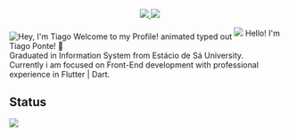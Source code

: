 <p align="center">
  <a href="https://github.com/Tiagoow03" alt="GitHub">
    <img src="https://img.shields.io/badge/-GitHub-000?style=flat-square&logo=Github&logoColor=white" />
  </a>
  <a href="https://www.linkedin.com/in/tiagooliveiratt/" alt="LinkedIn">
    <img src="https://img.shields.io/badge/-LinkedIn-blue?style=flat-square&logo=Linkedin&logoColor=white" />
  </a>
</p>
<img src="https://readme-typing-svg.demolab.com?font=Operator+Mono&size=37&duration=2800&pause=2000&color=FAFAFA&center=true&vCenter=true&width=940&height=50&lines=Hey%2C+I'm+Tiago%2C+Welcome+to+my+Profile!" align="middle" alt="Hey, I'm Tiago Welcome to my Profile! animated typed out">
<img  src="assests/borderseperator.gif">
Hello! I'm Tiago Ponte! 👋 
<br>
Graduated in Information System from Estácio de Sá University.
<br>
Currently i am focused on Front-End development with professional experience in Flutter | Dart.
<h2>Status</h2>

![](http://github-profile-summary-cards.vercel.app/api/cards/profile-details?username=Tiagoow03&theme=apprentice)
